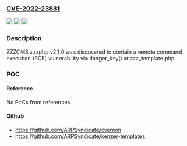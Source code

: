 ### [CVE-2022-23881](https://cve.mitre.org/cgi-bin/cvename.cgi?name=CVE-2022-23881)
![](https://img.shields.io/static/v1?label=Product&message=n%2Fa&color=blue)
![](https://img.shields.io/static/v1?label=Version&message=n%2Fa&color=blue)
![](https://img.shields.io/static/v1?label=Vulnerability&message=n%2Fa&color=brighgreen)

### Description

ZZZCMS zzzphp v2.1.0 was discovered to contain a remote command execution (RCE) vulnerability via danger_key() at zzz_template.php.

### POC

#### Reference
No PoCs from references.

#### Github
- https://github.com/ARPSyndicate/cvemon
- https://github.com/ARPSyndicate/kenzer-templates

